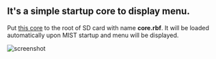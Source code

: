 ## It's a simple startup core to display menu.

Put [this core](https://github.com/sorgelig/Menu_MIST/tree/master/release) to the root of SD card with name **core.rbf**. It will be loaded automatically upon MIST startup and menu will be displayed. 

![screenshot](https://raw.githubusercontent.com/sorgelig/Menu_MIST/master/menu.png)
